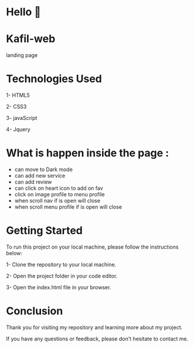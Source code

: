 # Hello 👋

# Kafil-web
landing page


# Technologies Used

1- HTML5

2- CSS3

3- javaScript

4- Jquery

# What is happen inside the page :
- can move to Dark mode
- can add new service
- can add review
- can click on heart icon to add on fav
- click on image profile to menu profile
- when scroll nav if is open will close
- when scroll menu profile if is open will close

# Getting Started
To run this project on your local machine, please follow the instructions below:

1- Clone the repository to your local machine.

2- Open the project folder in your code editor.

3- Open the index.html file in your browser.

# Conclusion

Thank you for visiting my repository and learning more about my project.

If you have any questions or feedback, please don't hesitate to contact me.
